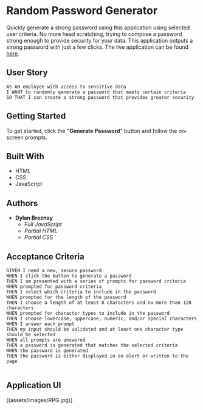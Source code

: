 # Random Password Generator

Quickly generate a strong password using this application using selected user criteria. No more head scratching, trying to compose a password strong enough to provide security for your data. This application outputs a strong password with just a few clicks. The live application can be found [here](https://dbreznay.github.io/Password-Generator/).

## User Story
```
AS AN employee with access to sensitive data
I WANT to randomly generate a password that meets certain criteria
SO THAT I can create a strong password that provides greater security
```

## Getting Started

To get started, click the "**Generate Password**" button and follow the on-screen prompts.

## Built With

- HTML
- CSS
- JavaScript

## Authors

* **Dylan Breznay** 
    - *Full JavaScript*
    - *Partial HTML*
    - *Partial CSS*

## Acceptance Criteria

```
GIVEN I need a new, secure password
WHEN I click the button to generate a password
THEN I am presented with a series of prompts for password criteria
WHEN prompted for password criteria
THEN I select which criteria to include in the password
WHEN prompted for the length of the password
THEN I choose a length of at least 8 characters and no more than 128 characters
WHEN prompted for character types to include in the password
THEN I choose lowercase, uppercase, numeric, and/or special characters
WHEN I answer each prompt
THEN my input should be validated and at least one character type should be selected
WHEN all prompts are answered
THEN a password is generated that matches the selected criteria
WHEN the password is generated
THEN the password is either displayed in an alert or written to the page


```

## Application UI

[(assets/images/RPG.jpg)] 